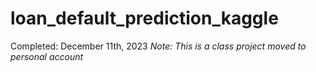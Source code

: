# loan_default_prediction_kaggle
Completed: December 11th, 2023
*Note: This is a class project moved to personal account*

